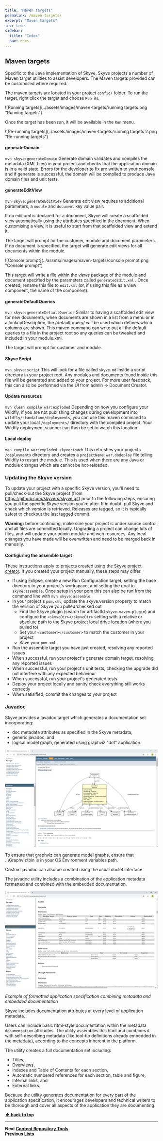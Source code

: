 ```yaml
---
title: "Maven targets"
permalink: /maven-targets/
excerpt: "Maven targets"
toc: true
sidebar:
  title: "Index"
  nav: docs
---
```


## Maven targets

Specific to the Java implementation of Skyve, Skyve projects a number of Maven target utilities to assist
developers. The Maven targets provided can be customised where required.

The maven targets are located in your project `config/` folder. To run the target, right click the target and choose `Run As`.

![Running targets](../assets/images/maven-targets/running targets.png "Running targets")

Once the target has been run, it will be available in the `Run` menu.

![Re-running targets](../assets/images/maven-targets/running targets 2.png "Re-running targets") 

#### generateDomain
`mvn skyve:generateDomain`
Generate domain validates and compiles the metadata (XML files) in your project and checks that the application domain is in a valid state. Errors for the developer to fix are written to your console, and if generate is successful, the domain will be compiled to produce Java domain files and unit tests.

#### generateEditView
`mvn skyve:generateEditView`
Generate edit view requires to additional parameters, a `module` and `document` key value pair. 

If no edit.xml is declared for a document, Skyve will create a scaffolded view automatically using the attributes specified in the document. When customising a view, it is useful to start from that scaffolded view and extend it. 

The target will prompt for the customer, module and document parameters. If no document is specified, the target will generate edit views for all documents within the module.

![Console prompt](../assets/images/maven-targets/console prompt.png "Console prompt")

This target will write a file within the _views_ package of the module and document specified by the parameters called `generatedEdit.xml` . Once created, rename this file to `edit.xml` (or, if using this file as a view component, the name of the component). 

#### generateDefaultQueries
`mvn skyve:generateDefaultQueries`
Similar to having a scaffolded edit view for new documents, when documents are shown in a list from a menu or in a lookupDescription, the /default query/ will be used which defines which columns are shown. This maven command can write out all the default queries to a file in the project root so any queries can be tweaked and included in your module.xml.

The target will prompt for customer and module.

#### Skyve Script
`mvn skyve:script`
This will look for a file called `skyve.md` inside a script directory in your project root. Any modules and documents found inside this file will be generated and added to your project. For more user feedback, this can also be performed via the UI from admin -> Document Creator.

#### Update resources
`mvn clean compile war:exploded`
Depending on how you configure your Wildfly, if you are not publishing changes during development into `wildfly/standalone/deployments`, you can use this maven command to update your local `/deployments/` directory with the compiled project. Your Wildfly deployment scanner can then be set to watch this location.

#### Local deploy
`man compile war:exploded skyve:touch`
This refreshes your projects `/deployments` directory and creates a `projectName.war.dodeploy` file telling Wildfly to restart the module. This is used when there are any Java or module changes which are cannot be hot-reloaded.

### Updating the Skyve version
To update your project with a specific Skyve version, you'll need to pull/check-out the Skyve project (from https://github.com/skyvers/skyve.git) prior to the following steps, ensuring you pull the specific Skyve version you're after. If in doubt, pull Skyve and check which version is retrieved. Releases are tagged, so it is typically safest to checkout the last tagged commit.

**Warning:** before continuing, make sure your project is under source control, and all files are committed locally. Upgrading a project can change lots of files, and will update your admin module and web resources. Any local changes you have made will be overwritten and need to be merged back in manually.

#### Configuring the assemble target
These instructions apply to projects created using the <a href="https://foundry.skyve.org/foundry/project.xhtml">Skyve project creator</a>. If you created your project manually, these steps may differ.

- If using Eclipse, create a new Run Configuration target, setting the base directory to your project's workspace, and setting the goal to `skyve:assemble`. Once setup in your pom this can also be run from the command line with `mvn skyve:assemble`.
- In your project's `pom.xml`, update the skyve.version property to match the version of Skyve you pulled/checked out
    - Find the Skyve plugin (search for artifactId `skyve-maven-plugin`) and configure the `<skyveDir></skyveDir>` setting with a relative or absolute path to the Skyve project local drive location (where you pulled to)
    - Set your `<customer></customer>` to match the customer in your project
    - Save your `pom.xml`
- Run the assemble target you have just created, resolving any reported issues
- When successful, run your project's generate domain target, resolving any reported issues
- When successful, run your project's unit tests, checking the upgrade did not interfere with any expected behaviour
- When successful, run your project's generated tests
- Deploy your project locally and sanity check everything still works correctly
- When satisified, commit the changes to your project

### Javadoc

Skyve provides a javadoc target which generates a documentation set
incorporating:

-   doc metadata attributes as specified in the Skyve metadata,
-   generic javadoc, and
-   logical model graph, generated using graphviz "dot" application.

![](../assets/images/maven-targets/image164.png)

To ensure that graphviz can generate model graphs, ensure that
..\\Graphviz\\bin is in your OS Environment variables path.

Custom javadoc can also be created using the usual doclet interface.

The javadoc utility includes a combination of the application metadata
formatted and combined with the embedded documentation.

![](../assets/images/maven-targets/image165.png "Example of formatted application specification combining metadata and embedded documentation")

_Example of formatted application specification combining metadata and embedded documentation_

Skyve includes documentation attributes at every level of application
metadata.

Users can include basic html-style documentation within the metadata
`documentation` attributes. The utility assembles this html and combines it with
self-describing metadata (like tool-tip definitions already embedded in
the metadata), according to the concepts inherent in the platform.

The utility creates a full documentation set including:

-   Titles,
-   Overviews,
-   Indexes and Table of Contents for each section,
-   Automatic numbered references for each section, table and figure,
-   Internal links, and
-   External links.

Because the utility generates documentation for every part of the
application specification, it encourages developers and technical
writers to be thorough and cover all aspects of the application they are
documenting.

**[⬆ back to top](#maven-targets)**

---
**Next [Content Repository Tools](./../_pages/content-repository-tools.md)**  
**Previous [Lists](./../_pages/lists.md)**
